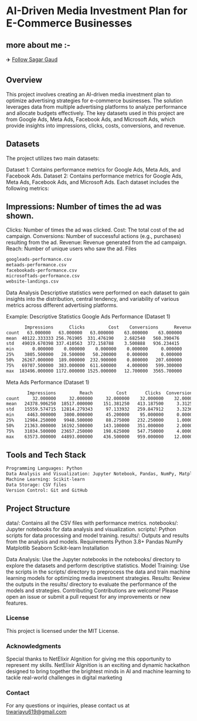 # AI-Driven Media Investment Plan for E-Commerce Businesses

## more about me :-
✈️ [Follow Sagar Gaud](https://www.linkedin.com/in/ayush-kumar-tiwari-934598225/)

## Overview
This project involves creating an AI-driven media investment plan to optimize advertising strategies for e-commerce businesses. The solution leverages data from multiple advertising platforms to analyze performance and allocate budgets effectively. The key datasets used in this project are from Google Ads, Meta Ads, Facebook Ads, and Microsoft Ads, which provide insights into impressions, clicks, costs, conversions, and revenue.

## Datasets
The project utilizes two main datasets:

Dataset 1: Contains performance metrics for Google Ads, Meta Ads, and Facebook Ads.
Dataset 2: Contains performance metrics for Google Ads, Meta Ads, Facebook Ads, and Microsoft Ads.
Each dataset includes the following metrics:

## Impressions: Number of times the ad was shown.
Clicks: Number of times the ad was clicked.
Cost: The total cost of the ad campaign.
Conversions: Number of successful actions (e.g., purchases) resulting from the ad.
Revenue: Revenue generated from the ad campaign.
Reach: Number of unique users who saw the ad.
Files

```sh
googleads-performance.csv
metaads-performance.csv
facebookads-performance.csv
microsoftads-performance.csv
website-landings.csv
```

Data Analysis
Descriptive statistics were performed on each dataset to gain insights into the distribution, central tendency, and variability of various metrics across different advertising platforms.

Example: Descriptive Statistics
Google Ads Performance (Dataset 1)

```sh
       Impressions      Clicks         Cost    Conversions      Revenue
count   63.000000   63.000000   63.000000    63.000000    63.000000
mean  40122.333333 256.761905  331.476190    2.682540   560.390476
std   49019.670398 337.410563  372.158788    3.500888   936.234415
min       0.000000    0.000000    0.000000    0.000000     0.000000
25%    3805.500000   28.500000   50.200000    0.000000     0.000000
50%   26267.000000  189.000000  232.900000    0.800000   207.600000
75%   69707.500000  383.000000  611.600000    4.000000   599.300000
max  183496.000000 1172.000000 1525.000000   12.700000  3565.700000
```

Meta Ads Performance (Dataset 1)

```sh
        Impressions         Reach         Cost       Clicks  Conversions
count     32.000000     32.000000     32.000000    32.000000    32.000000
mean   24378.906250  18517.000000    151.381250   413.187500     3.312500
std    15559.574715  12814.279343     97.133932   259.847912     3.323665
min     4463.000000   3800.000000     45.200000    95.000000     0.000000
25%    12984.250000   9948.500000     88.275000   232.250000     1.000000
50%    21363.000000  16192.500000    143.100000   351.000000     2.000000
75%    31034.500000  23657.250000    198.625000   547.750000     4.000000
max    63573.000000  44893.000000    436.500000   959.000000    12.000000
```
## Tools and Tech Stack
```sh
Programming Languages: Python
Data Analysis and Visualization: Jupyter Notebook, Pandas, NumPy, Matplotlib, Seaborn
Machine Learning: Scikit-learn
Data Storage: CSV files
Version Control: Git and GitHub
```

## Project Structure
data/: Contains all the CSV files with performance metrics.
notebooks/: Jupyter notebooks for data analysis and visualization.
scripts/: Python scripts for data processing and model training.
results/: Outputs and results from the analysis and models.
Requirements
Python 3.8+
Pandas
NumPy
Matplotlib
Seaborn
Scikit-learn
Installation

Data Analysis: Use the Jupyter notebooks in the notebooks/ directory to explore the datasets and perform descriptive statistics.
Model Training: Use the scripts in the scripts/ directory to preprocess the data and train machine learning models for optimizing media investment strategies.
Results: Review the outputs in the results/ directory to evaluate the performance of the models and strategies.
Contributing
Contributions are welcome! Please open an issue or submit a pull request for any improvements or new features.

### License
This project is licensed under the MIT License.

### Acknowledgments
Special thanks to NetElixir AIgnition for giving me this opportunity to represent my skills.
NetElixir AIgnition is an exciting and dynamic hackathon designed to bring together the brightest minds in AI and machine learning to tackle real-world challenges in digital marketing

### Contact
For any questions or inquiries, please contact us at tiwariayu619@gmail.com
